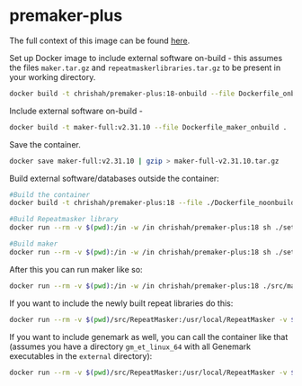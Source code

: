 # premaker-plus

The full context of this image can be found [here](https://github.com/chrishah/maker-docker).

Set up Docker image to include external software on-build - this assumes the files `maker.tar.gz` and `repeatmaskerlibraries.tar.gz` to be present in your working directory. 
```bash
docker build -t chrishah/premaker-plus:18-onbuild --file Dockerfile_onbuild .
```
Include external software on-build - 
```bash
docker build -t maker-full:v2.31.10 --file Dockerfile_maker_onbuild .
```
Save the container.
```bash
docker save maker-full:v2.31.10 | gzip > maker-full-v2.31.10.tar.gz
```

Build external software/databases outside the container:
```bash
#Build the container
docker build -t chrishah/premaker-plus:18 --file ./Dockerfile_noonbuild .

#Build Repeatmasker library
docker run --rm -v $(pwd):/in -w /in chrishah/premaker-plus:18 sh ./setup_Repeatmasker.sh src/ external/RepBaseRepeatMaskerEdition-20181026.tar.gz

#Build maker
docker run --rm -v $(pwd):/in -w /in chrishah/premaker-plus:18 sh ./setup_maker.sh src/ external/maker-2.31.10.tgz
```

After this you can run maker like so:
```bash
docker run --rm -v $(pwd):/in -w /in chrishah/premaker-plus:18 ./src/maker/bin/maker -v
```

If you want to include the newly built repeat libraries do this:
```bash
docker run --rm -v $(pwd)/src/RepeatMasker:/usr/local/RepeatMasker -v $(pwd):/in -w /in chrishah/premaker-plus:18 ./src/maker/bin/maker -v
```
If you want to include genemark as well, you can call the container like that (assumes you have a directory `gm_et_linux_64` with all Genemark executables in the `external` directory):
```bash
docker run --rm -v $(pwd)/src/RepeatMasker:/usr/local/RepeatMasker -v $(pwd)/external/gm_et_linux_64/:/usr/local/Genemark -v $(pwd):/in -w /in chrishah/premaker-plus:18 ./src/maker/bin/maker -v
```
